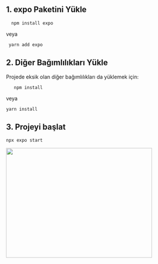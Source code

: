 ## 1. expo Paketini Yükle
```
  npm install expo
```
veya
```
 yarn add expo
```

## 2. Diğer Bağımlılıkları Yükle
Projede eksik olan diğer bağımlılıkları da yüklemek için:
```
   npm install
```
veya
```
yarn install
```

## 3. Projeyi başlat
```
npx expo start
```

<img src="https://github.com/user-attachments/assets/1d45b637-e1f0-4c7e-896e-48070ec44955" width="400" height="300"/>






